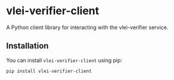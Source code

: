 # vlei-verifier-client

A Python client library for interacting with the vlei-verifier service.

## Installation

You can install `vlei-verifier-client` using pip:

```bash
pip install vlei-verifier-client